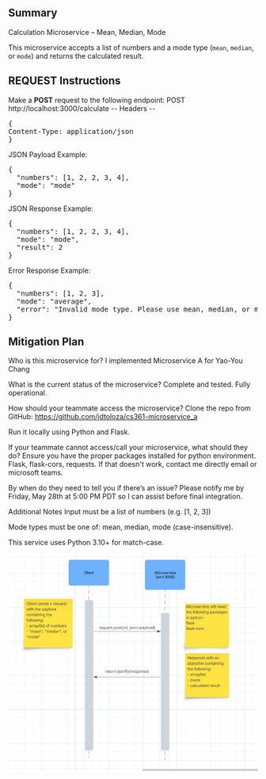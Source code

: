 ## Summary ##

Calculation Microservice – Mean, Median, Mode

This microservice accepts a list of numbers and a mode type (`mean`, `median`, or `mode`) and returns the calculated result.

## REQUEST Instructions ##

Make a **POST** request to the following endpoint: POST http://localhost:3000/calculate
-- Headers --
<pre>
{
Content-Type: application/json
}
</pre>

JSON Payload Example:
<pre>
{
  "numbers": [1, 2, 2, 3, 4],
  "mode": "mode"
}
</pre>

JSON Response Example:
<pre>
{
  "numbers": [1, 2, 2, 3, 4],
  "mode": "mode",
  "result": 2
}
</pre>

Error Response Example: 
<pre>
{ 
  "numbers": [1, 2, 3], 
  "mode": "average", 
  "error": "Invalid mode type. Please use mean, median, or mode." 
} 
</pre>

## Mitigation Plan ##
Who is this microservice for?
I implemented Microservice A for Yao-You Chang

What is the current status of the microservice?
Complete and tested. Fully operational.

How should your teammate access the microservice?
Clone the repo from GitHub: https://github.com/jdtoloza/cs361-microservice_a

Run it locally using Python and Flask.

If your teammate cannot access/call your microservice, what should they do?
Ensure you have the proper packages installed for python environment. Flask, flask-cors, requests. If that doesn't work, contact me directly email or microsoft teams. 

By when do they need to tell you if there’s an issue?
Please notify me by Friday, May 28th at 5:00 PM PDT so I can assist before final integration.

Additional Notes
Input must be a list of numbers (e.g. [1, 2, 3])

Mode types must be one of: mean, median, mode (case-insensitive).

This service uses Python 3.10+ for match-case. 


![UML Sequence Diagram](UML%20Sequence%20Diagram.png)
